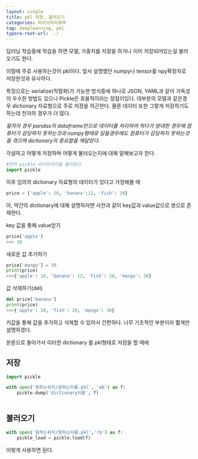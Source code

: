 ```yaml
---
layout: single
title: pkl 저장, 불러오기
categories: 라이브러리쿡북
tag: deeplearning, pkl
typora-root-url: ../
---
```








딥러닝 학습중에 학습을 하면 모델, 가중치를 저장을 하거나 이미 저장되어있는걸 불러오기도 한다. 

이럴때 주로 사용하는것이 pkl이다. 앞서 설명했던 numpy나 tensor를 npy확장자로 저장한것과 유사하다. 



특징으로는 serialize(직렬화)가 가능한 방식중에 하나로  JSON, YAML과 같이 가독성이 우수한 방법도 있으나 Pickle은 효율적이라는 장점이있다. 대부분의 모델과 같은경우 dictionary 자료형으로 주로 저장을 하곤한다. 물론 데이터 또한 그렇게 저장하기도 하는데 전자의 경우가 더 많다.

*필자의 경우 pandas의 dataframe만으로 데이터를 처리하려 하다가 방대한 경우에 컴퓨터가 감당하지 못하는것과 numpy형태로 담을경우에도 컴퓨터가 감당하지 못하는것을 겪으며 dictionary의 중요함을 깨달았다.* 



각설하고 어떻게 저장하며 어떻게 불러오는지에 대해 말해보고자 한다.



```python
#먼저 pickle 라이브러리를 불러온다 
import pickle
```



이후 임의의 dictionary 자료형의 데이터가 있다고 가정해볼 때 

```python
price = {'apple': 10, 'banana':12, 'fish': 20}
```



아, 약간의 dictionary에 대해 설명하자면 사전과 같이 key값과 value값으로 쌍으로 존재한다.



key 값을 통해 value얻기

```python
price['apple']
>>> 10
```



새로운 값 추가하기

```python
price['mango'] = 30
print(price)
>>>{'apple': 10, 'banana': 12, 'fish': 20, 'mango': 30}
```



값 삭제하기(del)

```python
del price['banana']
print(price)
>>>{'apple': 10, 'fish': 20, 'mango': 30}
```



키값을 통해 값을 추가하고 삭제할 수 있어서 간편하다. 너무 기초적인 부분이라 짧게만 설명하겠다. 



본론으로 돌아가서 이러한 dictionary 를 pkl형태로 저장을 할 때에 



## 저장

```python
import pickle

with open('원하는위치/원하는이름.pkl', 'wb') as f:
    pickle.dump('dictionary이름', f)
  
```



## 불러오기

```python
with open('원하는위치/원하는이름.pkl','rb') as f:
    pickle_load = pickle.load(f)
```



이렇게 사용하면 된다.